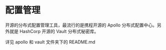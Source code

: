 # 配置管理

开源的分布式配置管理工具，最流行的是携程开源的 Apollo 分布式配置中心。另外就是 HashCorp 开源的 Vault
分布式秘密库。

详见 apollo 和 vault 文件夹下的 README.md
